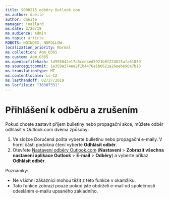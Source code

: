 ```yaml
---
title: 9000215 odběry Outlook.com
ms.author: daeite
author: daeite
manager: joallard
ms.date: 2/26/19
ms.audience: Admin
ms.topic: article
ROBOTS: NOINDEX, NOFOLLOW
localization_priority: Normal
ms.collection: Adm_O365
ms.custom: Adm_O365
ms.openlocfilehash: 1d955842e17a8ced4ed5921b0f224525afa61039
ms.sourcegitcommit: 1a359a374ee2f1b4476e1b6621a26eebe90a7b13
ms.translationtype: MT
ms.contentlocale: cs-CZ
ms.lasthandoff: 02/27/2019
ms.locfileid: "30307331"
---
```

# <a name="subscriptions-and-unsubscribing"></a>Přihlášení k odběru a zrušením

Pokud chcete zastavit příjem bulletiny nebo propagační akce, můžete odběr odhlásit v Outlook.com dvěma způsoby:

1. Ve složce Doručená pošta vyberte bulletinu nebo propagační e-maily. V horní části podokna čtení vyberte **Odhlásit odběr**.
2. Otevřete [Nastavení odběry Outlook.com](https://outlook.live.com/mail/options/mail/brandsSubscriptions) (**Nastavení** > **Zobrazit všechna nastavení aplikace Outlook** > **E-mail** > **Odběry**) a vyberte příkaz **Odhlásit odběr**.

Poznámky:

- Ne všichni zákazníci mohou těžit z této funkce v okamžiku.
- Tato funkce zobrazí pouze pokud jste obdrželi e-mail od společnosti odesláním e-mailu upsaného základního.